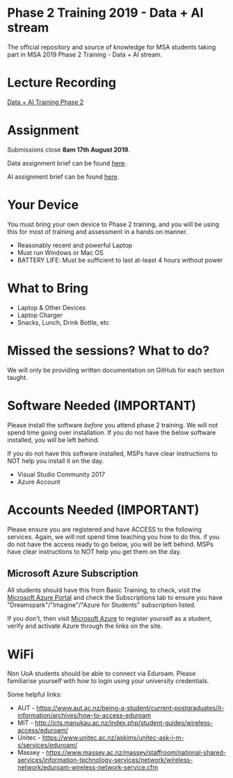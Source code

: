 # Phase 2 Training 2019 - Data + AI stream

The official repository and source of knowledge for MSA students taking part in MSA 2019 Phase 2 Training - Data + AI stream.

# Lecture Recording

[Data + AI Training Phase 2](https://youtu.be/aJMpBInqgJU)

# Assignment

Submissions close **8am 17th August 2019**.

Data assignment brief can be found [here](https://github.com/NZMSA/2019-Phase-2-Data-AI/blob/master/Assessment/MSA-Assessment-Data.pdf).

AI assignment brief can be found [here](https://github.com/NZMSA/2019-Phase-2-Data-AI/blob/master/Assessment/MSA%20Assessment-AI.pdf).

# Your Device

You must bring your own device to Phase 2 training, and you will be using this for most of training and assessment in a hands on manner.

- Reasonably recent and powerful Laptop
- Must run Windows or Mac OS
- BATTERY LIFE: Must be sufficient to last at-least 4 hours without power

# What to Bring

- Laptop & Other Devices
- Laptop Charger
- Snacks, Lunch, Drink Bottle, etc

# Missed the sessions? What to do?

We will only be providing written documentation on GitHub for each section taught.

# Software Needed (IMPORTANT)

Please install the software _before_ you attend phase 2 training. We will not spend time going over installation. If you do not have the below software installed, you will be left behind.

If you do not have this software installed, MSPs have clear instructions to NOT help you install it on the day.

- Visual Studio Community 2017
- Azure Account

# Accounts Needed (IMPORTANT)

Please ensure you are registered and have ACCESS to the following services. Again, we will not spend time teaching you how to do this. if you do not have the access ready to go below, you will be left behind. MSPs have clear instructions to NOT help you get them on the day.

## Microsoft Azure Subscription

All students should have this from Basic Training, to check, visit the [Microsoft Azure Portal](http://portal.azure.com) and check the Subscriptions tab to ensure you have "Dreamspark"/"Imagine"/"Azure for Students" subscription listed.

If you don't, then visit [Microsoft Azure](https://azure.microsoft.com/en-us/free/students/) to register yourself as a student, verify and activate Azure through the links on the site.

# WiFi

Non UoA students should be able to connect via Eduroam. Please familiarise yourself with how to login using your university credentials.

Some helpful links:

- AUT - https://www.aut.ac.nz/being-a-student/current-postgraduates/it-information/archives/how-to-access-eduroam
- MIT - http://icts.manukau.ac.nz/index.php/student-guides/wireless-access/eduroam/
- Unitec - https://www.unitec.ac.nz/askims/unitec-ask-i-m-s/services/eduroam/
- Massey - https://www.massey.ac.nz/massey/staffroom/national-shared-services/information-technology-services/network/wireless-network/eduroam-wireless-network-service.cfm
